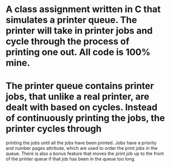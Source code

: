 # A class assignment written in C that simulates a printer queue. The printer will take in printer jobs and cycle through the process of printing one out. All code is 100% mine. 

# The printer queue contains printer jobs, that unlike a real printer, are dealt with based on cycles. Instead of continuously printing the jobs, the printer cycles through 
printing the jobs until all the jobs have been printed. Jobs have a priority and number pages attribute, which are used to order the print jobs in the queue. There is also a 
bonus feature that moves the print job up to the front of the printer queue if that job has been in the queue too long.
